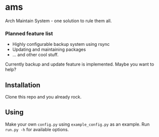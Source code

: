 # ams
Arch Maintain System - one solution to rule them all.

### Planned feature list
* Highly configurable backup system using rsync
* Updating and maintaining packages
* ... and other cool stuff.

Currently backup and update feature is implemented. Maybe you want to help?

## Installation
Clone this repo and you already rock.

## Using
Make your own `config.py` using `example_config.py` as an example.
    Run `run.py -h` for available options.
